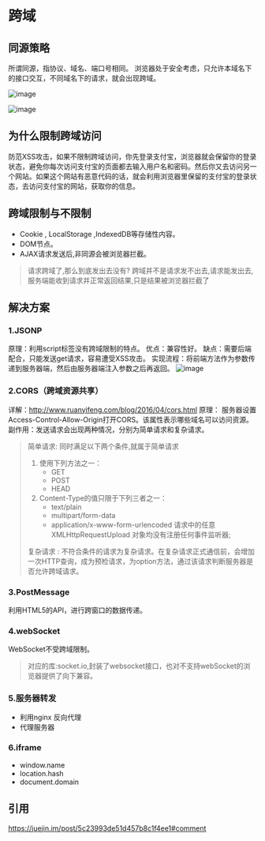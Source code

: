 # 跨域
## 同源策略
所谓同源，指协议、域名、端口号相同。
浏览器处于安全考虑，只允许本域名下的接口交互，不同域名下的请求，就会出现跨域。


![image](https://user-gold-cdn.xitu.io/2018/5/23/1638b3579d9eeb32?imageView2/0/w/1280/h/960/format/webp/ignore-error/1)


![image](https://user-gold-cdn.xitu.io/2018/5/23/1638b3579dde630e?imageView2/0/w/1280/h/960/format/webp/ignore-error/1)

## 为什么限制跨域访问
防范XSS攻击，如果不限制跨域访问，你先登录支付宝，浏览器就会保留你的登录状态，避免你每次访问支付宝的页面都去输入用户名和密码。然后你又去访问另一个网站。如果这个网站有恶意代码的话，就会利用浏览器里保留的支付宝的登录状态，去访问支付宝的网站，获取你的信息。

## 跨域限制与不限制
- Cookie , LocalStorage ,IndexedDB等存储性内容。
- DOM节点。
- AJAX请求发送后,非同源会被浏览器拦截。
> 请求跨域了,那么到底发出去没有? 跨域并不是请求发不出去,请求能发出去,服务端能收到请求并正常返回结果,只是结果被浏览器拦截了

## 解决方案
### 1.JSONP
原理：利用script标签没有跨域限制的特点。
优点：兼容性好。
缺点：需要后端配合，只能发送get请求，容易遭受XSS攻击。
实现流程：将前端方法作为参数传递到服务器端，然后由服务器端注入参数之后再返回。
![image](https://segmentfault.com/img/remote/1460000012469724)
### 2.CORS（跨域资源共享）
详解：http://www.ruanyifeng.com/blog/2016/04/cors.html
原理： 服务器设置Access-Control-Allow-Origin打开CORS。该属性表示哪些域名可以访问资源。
副作用：发送请求会出现两种情况，分别为简单请求和复杂请求。
> 简单请求:
> 同时满足以下两个条件,就属于简单请求
> 1. 使用下列方法之一：
>     - GET
>     - POST
>     - HEAD
> 2. Content-Type的值只限于下列三者之一：
>     - text/plain
>     - multipart/form-data
>     - application/x-www-form-urlencoded 请求中的任意 XMLHttpRequestUpload 对象均没有注册任何事件监听器;  
>
> 复杂请求 : 
> 不符合条件的请求为复杂请求。在复杂请求正式通信前，会增加一次HTTP查询，成为预检请求，为option方法，通过该请求判断服务器是否允许跨域请求。


### 3.PostMessage
利用HTML5的API，进行跨窗口的数据传递。

### 4.webSocket
WebSocket不受跨域限制。
> 对应的库:socket.io,封装了websocket接口，也对不支持webSocket的浏览器提供了向下兼容。

### 5.服务器转发
- 利用nginx 反向代理
- 代理服务器

### 6.iframe
- window.name
- location.hash
- document.domain

## 引用
https://juejin.im/post/5c23993de51d457b8c1f4ee1#comment